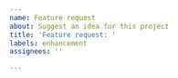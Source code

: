 ```yaml
---
name: Feature request
about: Suggest an idea for this project
title: 'Feature request: '
labels: enhancement
assignees: ''

---
```



